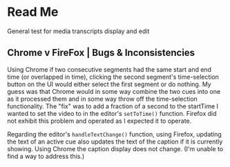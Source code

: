 # Read Me

General test for media transcripts display and edit

## Chrome v FireFox | Bugs & Inconsistencies

Using Chrome if two consecutive segments had the same start and end time (or overlapped in time), clicking the second segment's time-selection button on the UI would either select the first segment or do nothing. My guess was that Chrome would in some way combine the two cues into one as it processed them and in some way throw off the time-selection functionality. The "fix" was to add a fraction of a second to the startTime I wanted to set the video to in the editor's `setToTime()` function. Firefox did not exhibit this problem and operated as I expected it to operate.

Regarding the editor's `handleTextChange()` function, using Firefox, updating the text of an active cue also updates the text of the caption if it is currently showing. Using Chrome the caption display does not change. (I'm unable to find a way to address this.)

